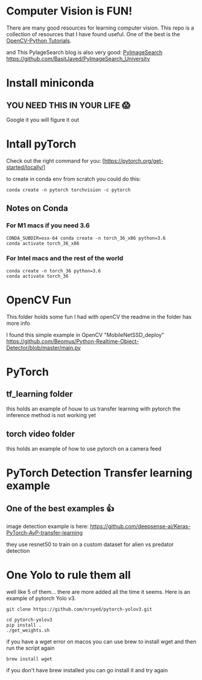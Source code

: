 # Computer Vision is FUN! 

There are many good resources for learning computer vision. This repo is a collection of resources that I have found useful.
One  of the best is the [OpenCV-Python Tutorials](https://opencv-python-tutroals.readthedocs.io/en/latest/py_tutorials/py_tutorials.html).

and This PyIageSearch blog is also very good: [PyImageSearch](www.pyimagesearch.com/)
https://github.com/BasitJaved/PyImageSearch_University


# Install miniconda 
## YOU NEED THIS IN YOUR LIFE 😱
Google it you will figure it out 

# Intall pyTorch

Check out the right command for you:
[https://pytorch.org/get-started/locally/]

to create in conda env from scratch you could do this:
```
conda create -n pytorch torchvision -c pytorch
```

## Notes on Conda 
### For M1 macs if you need 3.6
```
CONDA_SUBDIR=osx-64 conda create -n torch_36_x86 python=3.6
conda activate torch_36_x86

```
### For Intel macs and the rest of the world
```
conda create -n torch_36 python=3.6
conda activate torch_36
```
# OpenCV Fun
This folder holds some fun I had with openCV
the readme in the folder has more info

I found this simple example in OpenCV "MobileNetSSD_deploy" 
https://github.com/Beomus/Python-Realtime-Object-Detector/blob/master/main.py

# PyTorch 

## tf_learning folder
this holds an example of houw to us transfer learning with pytorch
the inference method is not working yet

## torch video folder
this holds an example of how to use pytorch on a camera feed 

# PyTorch Detection Transfer learning example 

## One of the best examples 👍

image detection example is here:
 https://github.com/deepsense-ai/Keras-PyTorch-AvP-transfer-learning

  they use resnet50 to train on a custom dataset for alien vs predator detection

# One Yolo to rule them all
well like 5 of them... there are more added all the time it seems.
Here is an example of pytorch Yolo v3.
```
git clone https://github.com/nrsyed/pytorch-yolov3.git

cd pytorch-yolov3
pip install .
./get_weights.sh

```

if you have a wget error on macos you can use brew to install wget and then run the script again

```
brew install wget
```

if you don't have brew installed you can go install it and try again

 

